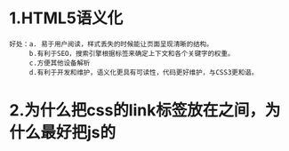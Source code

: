 # 1.HTML5语义化
    好处：a. 易于用户阅读，样式丢失的时候能让页面呈现清晰的结构。
         b.有利于SEO，搜索引擎根据标签来确定上下文和各个关键字的权重。
         c.方便其他设备解析
         d.有利于开发和维护，语义化更具有可读性，代码更好维护，与CSS3更和谐。
# 2.为什么把css的link标签放在<head></head>之间，为什么最好把js的<script>标签放在</body>之前
    因为浏览器在解析html文件时，至上而下的接下，把css放在<head></head>之间可以确保在解析body内容的时候，已经加载完css样式，从而不会使页面格式错乱。把js的<script>标签放在</body>之前，时可以确保页面已经加载完成后，再去加载相关的逻辑操作，这样不会因为解析加载js文件，而出现页面的空开或者卡顿。主要时提升用户体验。
# 3.什么时渐进式渲染(progressive rendering)?
    渐进式渲染时用户提高网页性能(尤其是提高用户感知的加载速度)，以尽快呈现页面的技术。
    例如：a.图片懒加载 --页面上的图片不会一次性全部加载。当用户滚动页面到图片部分时，JavaScript将加载显示图片。
         b.确定显示内容的优先级（分层次渲染） -- 为了尽量将页面呈现给用户，页面只包含基本的最少的css，脚本和内容。然后可以使用延迟加载脚本或监听DOMContentLoaded/load事件加载其他资源和内容。
         c.异步加载HTML片段 -- 当页面通过后台渲染时，把HTML拆分，通过异步请求，分块发送给浏览器。
# 4.Reflow 和 Repaint
    Reflow：当设计到DOM节点的布局属性发生变化时，就会重新计算该属性，浏览器会重新描绘相应的元素，此过程叫Reflow(回流或重排)。
    Repaint：当影响DOM元素可见性的属性发生变化(如color)时，浏览器会重新描绘相应的元素，此时称为Repaint(重绘)。因此重排必然会引起重绘。
    引起Relow的一些操作：调整窗口大小，字体大小，伪类，DOM操作的增删、改
    引起Repaint的一些操作：颜色，背景，option值的改变
    Repaint和Reflow时不可避免的，只能说对性能的影响减到最小，如：
        a. 避免逐条更改样式。建议集中修改样式，例如操作className
        b. 避免频繁的操作DOM。创建一个documentFragment或者div，在它上面进行所有的dom操作，最后添加到文档里。
        c. 避免频繁的读取元素几何属性(例如scrollTop)。
        d. 绝对定位使它脱离文档流，避免引起父元素及后续元素大量的回流。
# 5.img种的alt和元素的title属性的作用
    alt是当图片加载失败时的提示文字。
    title是成功加载，当鼠标移到图片上时的说明文字。
# 6.href和src区别
    href标识超文本引用，用link和a等元素上，href时引用和页面关联，是在当前元素和引用资源之间建立联系。
        若在文档种添加href，浏览器会识别该文档为css文件，就会并行下载资源并且不会停止对当前文档的处理。这也是为什么建议使用link方式加载css，而不是@import方式。
    src表示引用资源替换当前元素，用在img，script，iframe上，src是页面不可缺少的一部分。
        当浏览器解析到src，会暂停其他资源的下载和处理(图片不会暂停其他资源下载)，直到将该资源加载、编译、执行完毕，类似于将所指向的资源应用到当前内容。这也是为什么建议把js脚本放在</body>之前的原因。
# 7.浏览器的渲染过程
    a. 解析HTML生成DOM树
    b. 解析css生成CSSOM规则树
    c. 将DOM树与CSSOM规则树合并在一起生成渲染树。
    d. 遍历渲染树开始布局，计算每个节点的位置大小信息
    e. 将渲染树每个节点绘制到屏幕。
# 8.为什么会出现浏览器兼容问题
    这是历史遗留问题。
    同一产品，版本越老bug越多
    同一产品，版本越新功能越多
    不同产品，不同标准，不同实现方式
# 9. 处理兼容问题的思路
    a. 要不要做
    b. 从产品角度
    c. 成本角度
# 10. doctype有什么作用
    doctype是一种标准通用标记语言的文档类型声明，目的是告诉标准通用标记语言解析器要使用什么样的文档类型定义DTD来解析文档。
    声明是用来指示web浏览器关于页面使用哪种HTML版本进行编写的指令。声明必须是HTML文档的第一行，位于html之前。
# 11. 行内元素和跨级元素有哪些区别
    一个行内元素只占据它对应标签的边框所包含的空间。
    块级元素：占据一整行，高度，行高，内边距和外边距都是可以改变的
    行内元素：b, big, i, small, tt, abbr, em, a, img, button, input, label, select...
    块级元素：ul, li, table, div, p, h1, hr, canvas...
# 12. iframe框架有哪些优缺点
    优点：a. iframe能够原封不动的把嵌入的网页展现出来
          b. 如果有多个网页引入iframe，那么只需要修改iframe的内容，就可以把调用的每个网页的内容都更改了。
          c. 如果网页为了统一风格，头部和版本都是一样的，可以写成要给网页，用iframe来嵌入，提高代码的重用率。
          d. 如果遇到加载缓慢的第三方库或者图标和广告，可以使用iframe来解决
     缺点：a. 搜索引擎的爬虫程序无法解读到这种页面
          b. 框架结构内出现滚动条
          c. iframe页面会增加服务器的http请求
# 13. label标签的作用
    label标签通常写在表单里，它关联一个控件，使用label可以实现点击文字选取对应的控件。
        <input type = "checkbox" id = "test"/>
        <label for = "test">test</label>
# 14. HTML5的from如何关闭自动完成功能
    将不想要自动完成的from或input设置为autocomplete = off
# 15. DOM和BOM有什么区别
    DOM： Document Object Model 文档对象模型
    DOM是为了操作文档出现的API，document是其中的一个对象
    DOM与文档有关，这里的文档指的是网页，也就是html文档。DOM与浏览器无关，他关注的是网页本身的内容。
    BOM：Browser Object Model 浏览器对象模型
    BOM是为了操作浏览器出现的API，window是其中的一个对象
    window对象既为JavaScript访问浏览器提供API，同时在ECMAScript种充当Global对象
# 16. css选择器的优先级是如何计算的？
    行内样式 > id选择器 > 类选择器 > 标签选择器
# 17. 重置(resetting) CSS和标准化(normalizing)CSS的区别是什么？你会选择哪种方式？
    重置(Resetting): 重置是去除所有浏览器的默认样式。对页面所有元素的margin，padding，font-size这些全部设置成一样的，必须重新定义各个元素的样式。
    标准化(Normalizing): 标准化没有去掉默认样式，保留的默认样式，并且还纠正了一些错误。
    当遇到非常个性化的网页设计是，我会选中重置(resetting)的方式，因为可以写很多自定义的样式来满足设计需求。
# 18. 阐述Float定位的工作原理
    浮动(float)是css定位属性。浮动元素从网页的正常流动中移出，但保留了部分的流动性，会影响其他元素的定位(比如文字会围绕着浮动元素)。这一点与绝对定位不同，绝对定位完全从文档流中脱离出来了。
    CSS的clear属性通过使用left、right、both，让该元素向下移动(清除浮动)到浮动元素下面。
    如果父元素只包含浮动元素，那么该父元素的高度将塌缩为0.可以通过清除(clear)从浮动元素后到父元素关闭之间的浮动来修复这个问题。
    清除浮动的宠用方法：
    .clearfix::after{
        content: '';
        display: block;
        clear: both;
    }
# 19. 有哪些浮动的技术，都适用那些情况？
    a. 空div方法：
        <div style = "clear: both;"></div>
    b. clearfix方法：
        .clearfix::after{
            content: '';
            display: block;
            clear: both;
        }
    c. overflow: auto 或 overflow: hidden方法
# 20. 请解释什么是雪碧图(css sprites), 以及如何实现？
    雪碧图是把多张小图整合到一张上的图片。它被运用在众多使用了很多小图标的网站上(Gmail在使用)
    实现方法：
        a. 使用生成器将多张图片打包成一张雪碧图，并为其生成合适的css。
        b. 每张图片都有相应的css类，该类定义了background-image、background-position和background-size属性
        c. 使用图片时，将相应的类添加到对应的元素中
    好处：
        a. 减少加载多张图片的HTTP请求(一张雪碧图只需要一个请求)。但是对于http2而言加载多张图片不在时问题
        b. 提前加载资源，防止在需要时才开始下载引发问题，比如只出现在 :hover伪类中的图片不会出现闪烁。
# 21. 如何解决不同浏览器的样式兼容问题？
    a. 在确定问题原因和有问题的浏览器后，只用单独的样式表，仅供出问题的浏览器加载。这种方法需要使用服务的渲染
    b. 使用已经处理好此问题的库，比如BootStrap
    c. 使用autoprefixer自动生成css属性前缀。
    d. 使用Reset CSS 或Normalize.css
# 22. 有什么不同的方法可以隐藏内容(使其仅适用于屏幕阅读器)？
    a. visibility: hidden 元素仍然在页面流中，并占用空间
    b. width: 0; height: 0; 使元素不占用屏幕上的任何空间，导致不显示它。
    c. position: basolute; left: -9999px; 将其置于屏幕之外
    d. text-indent: -999999px; 这只适用于block元素中的文本
    e. Metadata: 例如通过使用Schema.org, RDF 和 JSON-LD
    f. WAL-ARIA: 如何增加网页可访问性
# 23. 使用CSS预处理的优缺点分别时什么？
    优点：
        a. 提高CSS可维护性
        b. 易于编写嵌套选择器
        c. 引入变量，增添主题功能。可以在不同的项目中共享主题文件
        d. 通过混合(Mixins)生成重复的CSS
        e. 将代码汾河成多个文件。不进行预处理的CSS，虽然也可以分割成多个文件，但需要建立多个HTTP请求加载这些文件
    缺点：
        a. 需要预处理工具
        b. 重新编译的事件可能会很慢。
# 24. 如何实现一个非标准字体的网页设计？
    使用@font-face并为不同的font-weight定义font-family
# 25. 描述伪元素及其用途
    CSS伪元素时添加到选择器的关键字，去选择元素的特定部分。它们可以用于装饰(:first-line, :first-letter)或将元素添加到标记中(与content: ...结合)， 而不必修改标记(:before, :after)
    a. :first-line和 :first-letter可以用来修饰文字
    b. 上面提到的.clearfix方法中，使用clear: both;来添加不占空间的元素
    c. 使用 :before和after展示提示中的三角箭头
#
#
#
#
#
#
#
#
#
#
#
#
#
#
#
#
#
#
#
#########
